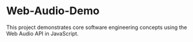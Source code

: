 # Web-Audio-Demo
This project demonstrates core software engineering concepts using the Web Audio API in JavaScript.
